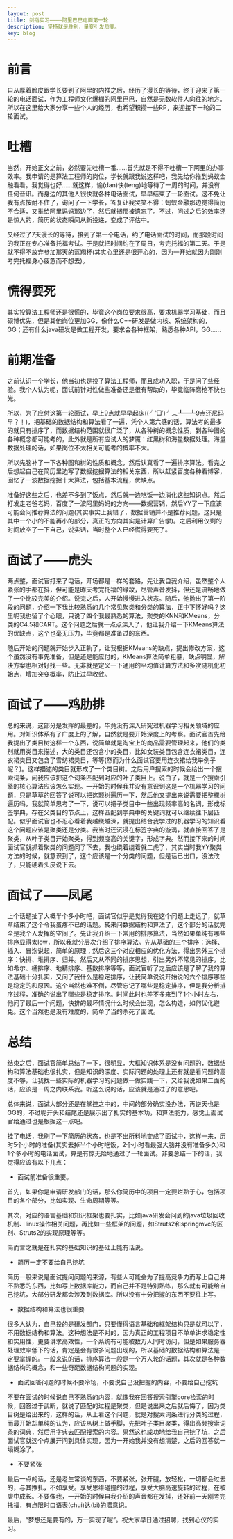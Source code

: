 ```yaml
---
layout: post
title: 剑指实习————阿里巴巴电面第一轮
description: 坚持就是胜利，量变引发质变。
key: blog
---
```


# 前言

自从厚着脸皮跟学长要到了阿里的内推之后，经历了漫长的等待，终于迎来了第一轮的电话面试，作为工程师文化爆棚的阿里巴巴，自然是无数软件人向往的地方。所以在这里给大家分享一些个人的经历，也希望积攒一些RP，来迎接下一轮的二轮面试。

# 吐槽

当然，开始正文之前，必然要先吐槽一番……首先就是不得不吐槽一下阿里的办事效率。我申请的是算法工程师的岗位，学长就跟我说这样吧，我先给你推到蚂蚁金融看看。我觉得也好……就这样，愉(dan)快(teng)地等待了一周的时间，并没有任何音讯。而身边的其他人很快就各种电话面试，早早结束了一轮面试。这不免让我有点按耐不住了，询问了一下学长，答复让我哭笑不得：蚂蚁金融那边觉得简历不合适，又推给阿里妈妈那边了，然后就搁那被遗忘了。不过，问过之后的效率还是惊人的，简历的状态瞬间从新投递，变成了评估中。

又经过了7天漫长的等待，接到了第一个电话，约了电话面试的时间，而那段时间的我正在专心准备托福考试。于是就把时间约在了周日，考完托福的第二天。于是就不得不放弃参加那天的蓝翔杯(其实心里还是很开心的，因为一开始就因为刚刚考完托福身心疲惫而不想去)。

# 慌得要死

其实投算法工程师还是很慌的，毕竟这个岗位要求很高，要求机器学习基础，而且硕博优先，但是其他岗位更加GG，像什么C++研发是做内核、系统架构的，GG；还有什么java研发是做工程开发，要求会各种框架，熟悉各种API，GG……

# 前期准备

之前认识一个学长，他当初也是投了算法工程师，而且成功入职，于是问了些经验。我个人认为呢，面试前针对性做些准备还是很有帮助的，毕竟临阵磨枪不快也光。

所以，为了应付这第一轮面试，早上9点就早早起床((╯‵□′)╯︵┻━┻9点还尼玛早？！)，把基础的数据结构和算法看了一遍，凭个人第六感的话，算法考的最多的就只有排序了，而数据结构范围就很广泛了，从各种树的概念性质，到各种图的各种概念都可能考的，此外就是所有应试人的梦魇：红黑树和海量数据处理。海量数据处理的话，如果岗位不太相关可能考的概率不大。

所以先脑补了一下各种图和树的性质和概念，然后认真看了一遍排序算法。看完之后想起自己在简历里边写了数据挖掘算法的相关东西，所以赶紧百度各种看博客，回忆了一波数据挖掘十大算法，包括基本流程，优缺点。

准备好这些之后，也差不多到了饭点，然后就一边吃饭一边消化这些知识点。然后打发走老爸老妈，百度了一波阿里妈妈的方向——数据营销，然后YY了一下应该可能会问推荐算法的问题(其实事实上我错了，数据营销并不是推荐问题，这只是其中一个小的不能再小的部分，真正的方向其实是计算广告学)。之后利用仅剩的时间放空了一下自己，说实话，当时整个人已经慌得要死了。

# 面试了——虎头

两点整，面试官打来了电话，开场都是一样的套路，先让我自我介绍，虽然整个人紧张的手都在抖，但可能是昨天考完托福的缘故，尽管声音发抖，但还是流畅地做了一个比较完美的介绍。说完之后，人开始慢慢进入状态。随后，他抛出了第一阶段的问题，介绍一下我比较熟悉的几个常见聚类和分类的算法，正中下怀好吗？这里呢我也留了个心眼，只说了四个我最熟悉的算法，聚类的KNN和KMeans，分类的C4.5和CART。这个问题之后就一点点深入了，他让我介绍一下KMeans算法的优缺点，这个也毫无压力，毕竟都是准备过的东西。

随后开始的问题就开始步入正轨了，让我根据KMeans的缺点，提出修改方案，这个虽然没有事先准备，但是还是能应付的，KMeans算法简单粗暴，缺点明显，解决方案也相对好找一些。无非就是定义一下通用的平均值计算方法和多次随机化初始点，增加突变概率，防止过早收敛。

# 面试了——鸡肋排

总的来说，这部分是发挥的最差的，毕竟没有深入研究过机器学习相关领域的应用。对知识体系有了广度上的了解，自然就是要开始深度上的考察。面试官首先给我提出了类目树这样一个东西，说简单就是淘宝上的商品需要管理起来，他们的类别就用类目来描述，大的类目还包含小的类目，比如女装类目包含连衣裙类目，连衣裙类目又包含了雪纺裙类目，等等(然而为什么面试官要用连衣裙给我举例子呢？)。这样描述的类目就形成了一个类目树。之后用户搜索的时候会给出一个搜索词条，问我应该把这个词条匹配到对应的叶子类目上。说白了，就是一个搜索引擎的核心算法应该怎么实现。一开始的时候我并没有意识到这是一个机器学习的问题，只是草草的回答了说可以把这颗树遍历一下，然后他又提出来说需要把整棵树遍历吗，我就简单思考了一下，说可以把子类目中一些出现频率高的名词，形成标签字典，存在父类目的节点上，这样匹配到字典中的关键词就可以继续往下层匹配。似乎面试官也不忍心看着我越绕越深，就提出结合我学过的机器学习的知识看这个问题应该是聚类还是分类。我当时还沉浸在标签字典的漩涡，就直接回答了是聚类，从叶子类目开始聚类，得到频度高的关键字，形成字典。然而接下来的时间面试官就抓着聚类的问题问了下去，我也绕着绕着就二虎了，其实当时我YY聚类方法的时候，就意识到了，这个应该是一个分类的问题，但是话已出口，没法改了，只能硬着头皮说下去。

# 面试了——凤尾

上个话题扯了大概半个多小时吧，面试官似乎是觉得我在这个问题上走远了，就草草结束了这个令我蛋疼不已的话题。转来问数据结构和算法了，这个部分的话就完全是我个人发挥的空间了。先让我介绍一下常用的排序算法，当然如果单纯有哪些排序显得太low，所以我就分层次介绍了排序算法。先从基础的三个排序：选择、插入、冒泡说起，简单的原理；然后这三个对应相应的优化方法，得出另外三个排序：快排、堆排序、归并。然后又从不同的排序思想，引出另外不常见的排序，比如希尔、桶排序、地精排序、基数排序等等。面试官听了之后应该是了解了我的算法基础十分扎实，又问了我什么是稳定排序，让我简单说说开始说的六个排序哪些是稳定的和原因。这个当然也难不倒，尽管忘记了哪些是稳定排序，但是我分析排序过程，准确的说出了哪些是稳定排序。时间此时也差不多来到了1个小时左右，他问了最后一个问题，快排的最坏情况什么时候会出现，怎么构造，如何优化避免。这个当然也是没有难度的，简单了当的杀死了面试。

# 总结

结束之后，面试官简单总结了一下，很明显，大框知识体系是没有问题的，数据结构和算法基础也很扎实，但是知识的深度、实际问题的处理上还有就是看问题的高度不够，让我找一些实际的机器学习的问题做一做实践一下，又给我说如果二面的话，应该是一周之内联系我。听这么说的话，应该就是通过了的意思吧。

总体来说，面试大部分还是在掌控之中的，中间的部分确实没办法，再逆天也是GG的，不过呢开头和结尾还是展示出了扎实的基本功，和算法能力，感觉上面试官给通过也是根据这一点吧。

挂了电话，我刷了一下简历的状态，也是不出所料地变成了面试中，这样一来，历时5个小时的准备(其实去掉半个小时吃饭，2个小时看最强大脑并没有准备多久)和1个多小时的电话面试，算是有惊无险地通过了一轮面试。非要总结一下的话，我觉得应该有以下几点：

* 面试前准备很重要。

首先，如果你是申请研发部门的话，那么你简历中的项目一定要烂熟于心，包括项目的各个部分，比如实现、生命周期等等。

其次，对应的语言基础和知识框架也要扎实，比如java研发会问到的java垃圾回收机制、linux操作相关问题，再比如一些框架的问题，如Struts2和springmvc的区别、Struts2的实现原理等等。

简而言之就是在扎实的基础知识的基础上能有话说。

* 简历一定不要给自己挖坑

简历一般来说是面试提问问题的来源，有些人可能会为了提高竞争力而写上自己并不熟悉的东西，比如写上数据库能力，而自己并不是特别熟练，那么就有可能给自己挖坑，大部分研发都会涉及到数据库。所以没有十分把握的东西不要往上写。

* 数据结构和算法也很重要

很多人认为，自己投的是研发部门，只要懂得语言基础和框架结构只是就可以了，不用数据结构和算法。这种想法是不对的，因为真正的工程项目不单单讲求稳定性和实用性，更要讲求高效性，一个系统有可能被数万人同时访问，但是如果服务器处理效率低下的话，肯定是会有很多问题出现的，所以基础的数据结构和算法是一定要掌握的。一般来说的话，排序算法一般是一个万人轮的话题，其次就是各种数据结构的概念，和一些奇葩数据结构问题的实现。

* 面试回答问题的时候不要冷场，不要说自己没把握的内容，不要给自己挖坑

不要在面试的时候说自己不熟悉的内容，就像我在回答搜索引擎core检索的时候，回答过于武断，就说了匹配的过程是聚类，但是说出来之后就后悔了，因为类目树是给出来的，这样的话，从上看这个问题，就是对搜索词条进行分类的过程，而最开始却单纯的认为，应该从树上做手脚，先把叶子类目聚类，得出高频搜索词条的词典，然后用字典去匹配搜索的内容。果然这也成功地给我自己挖了坑，之后面试官就这个点展开问到具体实现，因为一开始我并没有想清楚，之后的回答就一塌糊涂了。

* 不要紧张

最后一点的话，还是老生常谈的东西，不要紧张，张开腿，放轻松，一切都会过去的，与其挣扎，不如享受。享受思维碰撞的过程，享受大脑高速旋转的过程，在被虐中成长。不要像我，一开始的时候自我介绍的声音都在发抖，还好前一天刚考完托福，有点限时口语表(chui)达(bi)的潜意识。

最后，“梦想还是要有的，万一实现了呢”。祝大家早日通过招聘，找到心仪的实习。